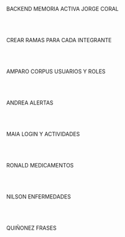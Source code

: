 BACKEND MEMORIA ACTIVA JORGE CORAL <BR/><BR/><BR/><BR/>

CREAR RAMAS PARA CADA INTEGRANTE <BR/><BR/><BR/><BR/>




AMPARO CORPUS
USUARIOS Y ROLES<BR/><BR/><BR/><BR/>

ANDREA
ALERTAS<BR/><BR/><BR/><BR/>


MAIA
LOGIN Y ACTIVIDADES<BR/><BR/><BR/><BR/>


RONALD
MEDICAMENTOS<BR/><BR/><BR/><BR/>


NILSON
ENFERMEDADES<BR/><BR/><BR/><BR/>

QUIÑONEZ
FRASES
<BR/><BR/><BR/><BR/>



